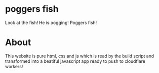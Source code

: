 # poggers fish

Look at the fish! He is pogging! Poggers fish!

# About

This website is pure html, css and js which is read by the build script and transformed into a beatiful javascript app ready to push to cloudflare workers!
